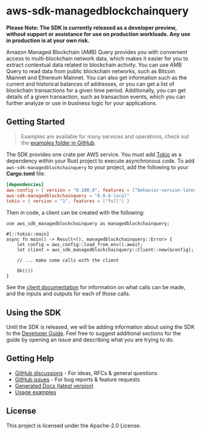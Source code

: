 # aws-sdk-managedblockchainquery

**Please Note: The SDK is currently released as a developer preview, without support or assistance for use
on production workloads. Any use in production is at your own risk.**

Amazon Managed Blockchain (AMB) Query provides you with convenient access to multi-blockchain network data, which makes it easier for you to extract contextual data related to blockchain activity. You can use AMB Query to read data from public blockchain networks, such as Bitcoin Mainnet and Ethereum Mainnet. You can also get information such as the current and historical balances of addresses, or you can get a list of blockchain transactions for a given time period. Additionally, you can get details of a given transaction, such as transaction events, which you can further analyze or use in business logic for your applications.

## Getting Started

> Examples are available for many services and operations, check out the
> [examples folder in GitHub](https://github.com/awslabs/aws-sdk-rust/tree/main/examples).

The SDK provides one crate per AWS service. You must add [Tokio](https://crates.io/crates/tokio)
as a dependency within your Rust project to execute asynchronous code. To add `aws-sdk-managedblockchainquery` to
your project, add the following to your **Cargo.toml** file:

```toml
[dependencies]
aws-config = { version = "0.100.0", features = ["behavior-version-latest"] }
aws-sdk-managedblockchainquery = "0.0.0-local"
tokio = { version = "1", features = ["full"] }
```

Then in code, a client can be created with the following:

```rust,no_run
use aws_sdk_managedblockchainquery as managedblockchainquery;

#[::tokio::main]
async fn main() -> Result<(), managedblockchainquery::Error> {
    let config = aws_config::load_from_env().await;
    let client = aws_sdk_managedblockchainquery::Client::new(&config);

    // ... make some calls with the client

    Ok(())
}
```

See the [client documentation](https://docs.rs/aws-sdk-managedblockchainquery/latest/aws_sdk_managedblockchainquery/client/struct.Client.html)
for information on what calls can be made, and the inputs and outputs for each of those calls.

## Using the SDK

Until the SDK is released, we will be adding information about using the SDK to the
[Developer Guide](https://docs.aws.amazon.com/sdk-for-rust/latest/dg/welcome.html). Feel free to suggest
additional sections for the guide by opening an issue and describing what you are trying to do.

## Getting Help

* [GitHub discussions](https://github.com/awslabs/aws-sdk-rust/discussions) - For ideas, RFCs & general questions
* [GitHub issues](https://github.com/awslabs/aws-sdk-rust/issues/new/choose) - For bug reports & feature requests
* [Generated Docs (latest version)](https://awslabs.github.io/aws-sdk-rust/)
* [Usage examples](https://github.com/awslabs/aws-sdk-rust/tree/main/examples)

## License

This project is licensed under the Apache-2.0 License.

